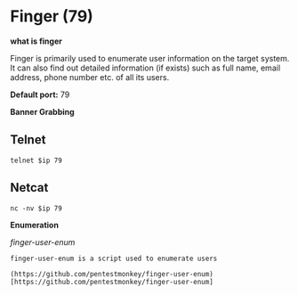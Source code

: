 # Finger (79)

**what is finger**

Finger is primarily used to enumerate user information on the target system. It can also find out detailed information (if exists) such as full name, email address, phone number etc. of all its users.

**Default port:**
 79


**Banner Grabbing**

## Telnet
````
telnet $ip 79
````

## Netcat 
````
nc -nv $ip 79

````

**Enumeration**

*finger-user-enum*

````
finger-user-enum is a script used to enumerate users

(https://github.com/pentestmonkey/finger-user-enum) [https://github.com/pentestmonkey/finger-user-enum]

````


